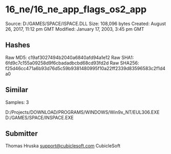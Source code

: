 16_ne/16_ne_app_flags_os2_app
=============================

Source:  D:/GAMES/SPACE/ISPACE.DLL
Size:  108,096 bytes
Created:  August 26, 2017, 11:12 pm GMT
Modified:  January 17, 2003, 3:45 pm GMT

Hashes
------

Raw MD5:  c19af3027494b2040a6840afd94a1e12
Raw SHA1:  6fd9c7c155a09258d9f6cbadadbcbd68cd93fd2d
Raw SHA256:  f25d46cc471a6b93d76d5c59b9381480995f10a22ff2339d83596583c2f1d4a0

Similar
-------

Samples:  3

D:/Projects/DOWNLOAD/PROGRAMS/WINDOWS/Win9x_NT/EUL306.EXE
D:/GAMES/SPACE/INSPACE.EXE

Submitter
---------

Thomas Hruska
support@cubiclesoft.com
CubicleSoft
